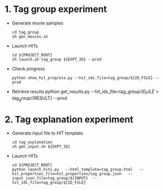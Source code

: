 # 1. Tag group experiment
- Generate movie samples

      cd tag_group
      sh gen_movies.sh
- Launch HITs

      cd ${PROJECT_ROOT}
      sh launch.sh tag_group ${EXPT_ID} --prod

- Check progress

      python show_hit_progress.py --hit_ids_file=tag_group/${ID_FILE} --prod

- Retrieve results
      python get_results.py   --hit_ids_file=tag_group/${ID_FILE} > tag_group/${RESULT} --prod

# 2. Tag explanation experiment
- Generate input file to HIT template

      cd tag_explanation
      sh gen_input.sh ${EXPT_ID}

- Launch HITs

      cd ${PROJECT_ROOT}
      python launch_hits.py   --html_template=tag_group.html   --hit_properties_file=hit_properties/tag_group.json   --input_json_file=tag_group/${INPUT}  --hit_ids_file=tag_group/${ID_FILE}

